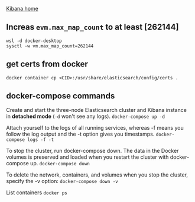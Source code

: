 
[Kibana home](http://localhost:5601/app/home#/)

## Increas `evm.max_map_count` to at least [262144]
```
wsl -d docker-desktop
sysctl -w vm.max_map_count=262144
```



## get certs from docker
`docker container cp <CID>:/usr/share/elasticsearch/config/certs .`


## docker-compose commands

Create and start the three-node Elasticsearch cluster and Kibana instance in **detached mode** (`-d` won't see any logs).
`docker-compose up -d`

Attach yourself to the logs of all running services, whereas -f means you follow the log output and the -t option gives you timestamps.
`docker-compose logs -f -t`

To stop the cluster, run docker-compose down. The data in the Docker volumes is preserved and loaded when you restart the cluster with docker-compose up.
`docker-compose down`

To delete the network, containers, and volumes when you stop the cluster, specify the -v option:
`docker-compose down -v`

List containers
`docker ps`
